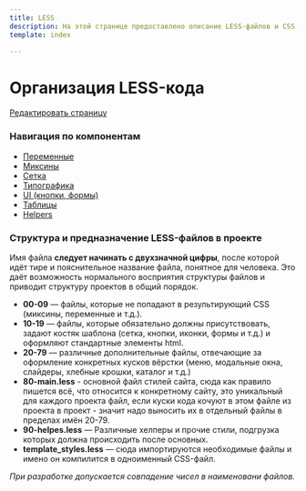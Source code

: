 ```yaml
---
title: LESS  
description: На этой странице предоставлено описание LESS-файлов и CSS-стилей, используемых в Bitrix Quick Start
template: index

---
```


# Организация LESS-кода

<a href="https://github.com/pafnuty/bqs-site/blob/dev/storage/pages/documentation/less/index.md" class="btn btn-mini" target="_blank">Редактировать страницу</a>
</div>

### Навигация по компонентам
- [Переменные](/documentation/less/variables)
- [Миксины](/documentation/less/mixins)
- [Сетка](/documentation/less/grid)
- [Типографика](/documentation/less/typography)
- [UI (кнопки, формы)](/documentation/less/ui)
- [Таблицы](/documentation/less/tables)
- [Helpers](/documentation/less/helpers)

### Структура и предназначение LESS-файлов в проекте

Имя файла **следует начинать с двухзначной цифры**, после которой идёт тире и пояснительное название файла, понятное для человека.
Это даёт возможность нормального восприятия структуры файлов и приводит структуру проектов в общий порядок.

- **00-09** — файлы, которые не попадают в результирующий CSS (миксины, переменные и т.д.).
- **10-19** — файлы, которые обязательно должны присутствовать, задают костяк шаблона (сетка, кнопки, иконки, формы и т.д.) и оформляют стандартные элементы html.
- **20-79** — различные дополнительные файлы, отвечающие за оформление конкретных кусков вёрстки (меню, модальные окна, слайдеры, хлебные крошки, каталог и т.д.)
- **80-main.less** - основной файл стилей сайта, сюда как правило пишется всё, что относится к конкретному сайту, это уникальный для каждого проекта файл, если куски кода кочуют в этом файле из проекта в проект - значит надо выносить их в отдельный файлы в пределах имён 20-79.
- **90-helpes.less** — Различные хелперы и прочие стили, подгрузка которых должна происходить после основных.
- **template_styles.less** — сюда импортируются необходимые файлы и имено он компилится в одноименный CSS-файл. 

*При разработке допускается совпадение чисел в наименовани файлов.*




